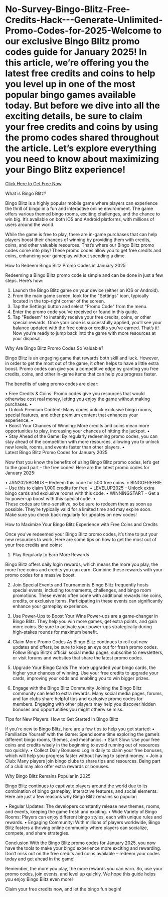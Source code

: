 # No-Survey-Bingo-Blitz-Free-Credits-Hack---Generate-Unlimited-Promo-Codes-for-2025-Welcome to our exclusive Bingo Blitz promo codes guide for January 2025! In this article, we’re offering you the latest free credits and coins to help you level up in one of the most popular bingo games available today. But before we dive into all the exciting details, be sure to claim your free credits and coins by using the promo codes shared throughout the article. Let’s explore everything you need to know about maximizing your Bingo Blitz experience!

[Click Here to Get Free Now](https://earnsters.com/bingo-blitz-credits-generator/)

What is Bingo Blitz?

Bingo Blitz is a highly popular mobile game where players can experience the thrill of bingo in a fun and interactive online environment. The game offers various themed bingo rooms, exciting challenges, and the chance to win big. It’s available on both iOS and Android platforms, with millions of users around the world.

While the game is free to play, there are in-game purchases that can help players boost their chances of winning by providing them with credits, coins, and other valuable resources. That’s where our Bingo Blitz promo codes come into play! These promo codes allow you to get free credits and coins, enhancing your gameplay without spending a dime.

How to Redeem Bingo Blitz Promo Codes in January 2025

Redeeming a Bingo Blitz promo code is simple and can be done in just a few steps. Here’s how:

1.	Launch the Bingo Blitz game on your device (either on iOS or Android).
2.	From the main game screen, look for the "Settings" icon, typically located in the top-right corner of the screen.
3.	Tap the Settings button and select "Promo Code" from the menu.
4.	Enter the promo code you’ve received or found in this guide.
5.	Tap "Redeem" to instantly receive your free credits, coins, or other special rewards.
Once your code is successfully applied, you’ll see your balance updated with the free coins or credits you’ve earned. That’s it! Now you’re ready to jump back into the game with more resources at your disposal.

Why Are Bingo Blitz Promo Codes So Valuable?

Bingo Blitz is an engaging game that rewards both skill and luck. However, in order to get the most out of the game, it often helps to have a little extra boost. Promo codes can give you a competitive edge by granting you free credits, coins, and other in-game items that can help you progress faster.

The benefits of using promo codes are clear:

•	Free Credits & Coins: Promo codes give you resources that would otherwise cost real money, letting you enjoy the game without making purchases.
•	
•	Unlock Premium Content: Many codes unlock exclusive bingo rooms, special features, and other premium content that enhances your experience.
•	
•	Boost Your Chances of Winning: More credits and coins mean more opportunities to play, increasing your chances of hitting the jackpot.
•	
•	Stay Ahead of the Game: By regularly redeeming promo codes, you can stay ahead of the competition with more resources, allowing you to unlock new levels, rooms, and events faster than other players.
•	
Latest Bingo Blitz Promo Codes for January 2025

Now that you know the benefits of using Bingo Blitz promo codes, let’s get to the good part – the free codes! Here are the latest promo codes for January 2025:

•	JAN2025BONUS – Redeem this code for 500 free coins.
•	BINGOFREEBIE – Use this to claim 1,000 credits for free.
•	LEVELUP2025 – Unlock extra bingo cards and exclusive rooms with this code.
•	WINNINGSTART – Get a 5x power-up boost with this special code.
•	
These codes are time-sensitive, so be sure to redeem them as soon as possible. They’re typically valid for a limited time and may expire soon. Make sure you check back regularly for updates on new codes!

How to Maximize Your Bingo Blitz Experience with Free Coins and Credits

Once you’ve redeemed your Bingo Blitz promo codes, it’s time to put your new resources to work. Here are some tips on how to get the most out of your free credits and coins:

1. Play Regularly to Earn More Rewards

Bingo Blitz offers daily login rewards, which means the more you play, the more free coins and credits you can earn. Combine these rewards with your promo codes for a massive boost.

2. Join Special Events and Tournaments
Bingo Blitz frequently hosts special events, including tournaments, challenges, and bingo room promotions. These events often come with additional rewards like coins, credits, or exclusive items. Participating in these events can significantly enhance your gameplay experience.

3. Use Power-Ups to Boost Your Wins
Power-ups are a game-changer in Bingo Blitz. They help you win more games, get extra points, and gain more coins. Be sure to activate your power-ups strategically during high-stakes rounds for maximum benefit.

4. Claim More Promo Codes
As Bingo Blitz continues to roll out new updates and offers, be sure to keep an eye out for fresh promo codes. Follow Bingo Blitz’s official social media pages, subscribe to newsletters, or visit forums and websites that share the latest promo codes.

5. Upgrade Your Bingo Cards
The more upgraded your bingo cards, the higher your chances of winning. Use your free credits to upgrade your cards, improving your odds and enabling you to win bigger prizes.

6. Engage with the Bingo Blitz Community
Joining the Bingo Blitz community can lead to extra rewards. Many social media pages, forums, and fan clubs share helpful tips and exclusive promo codes for members. Engaging with other players may help you discover hidden bonuses and opportunities you might otherwise miss.

Tips for New Players: How to Get Started in Bingo Blitz

If you're new to Bingo Blitz, here are a few tips to help you get started:
•	Familiarize Yourself with the Game: Spend some time exploring the game’s different bingo rooms, themes, and mechanics.
•	Start Slow: Use your free coins and credits wisely in the beginning to avoid running out of resources too quickly.
•	Collect Daily Bonuses: Log in daily to claim your free bonuses, which will help you progress faster without having to spend money.
•	Join a Club: Many players join bingo clubs to share tips and resources. Being part of a club may also offer extra rewards or bonuses.

Why Bingo Blitz Remains Popular in 2025

Bingo Blitz continues to captivate players around the world due to its combination of bingo gameplay, interactive features, and social elements. Here are just a few reasons why Bingo Blitz remains so popular:

•	Regular Updates: The developers constantly release new themes, rooms, and events, keeping the game fresh and exciting.
•	Wide Variety of Bingo Rooms: Players can enjoy different bingo styles, each with unique rules and rewards.
•	Engaging Community: With millions of players worldwide, Bingo Blitz fosters a thriving online community where players can socialize, compete, and share strategies.

Conclusion
With the Bingo Blitz promo codes for January 2025, you now have the tools to make your bingo experience more exciting and rewarding. Don’t miss out on the free credits and coins available – redeem your codes today and get ahead in the game!

Remember, the more you play, the more rewards you can earn. So, use your promo codes, join events, and level up quickly. We hope this guide helps you enjoy Bingo Blitz even more!

Claim your free credits now, and let the bingo fun begin!



